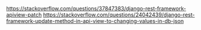 
<!-- Patch/update com django -->

https://stackoverflow.com/questions/37847383/django-rest-framework-apiview-patch
https://stackoverflow.com/questions/24042439/django-rest-framework-update-method-in-api-view-to-changing-values-in-db-json
